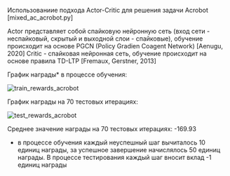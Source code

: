 Использованиие подхода Actor-Critic для решения задачи Acrobot [mixed_ac_acrobot.py]

Actor представляет собой спайковую нейронную сеть (вход сети - неспайковый, скрытый и выходной слои - спайковые), обучение происходит на основе PGCN (Policy Gradien Coagent Network) [Aenugu, 2020]
Critic - спайковая нейронная сеть, обучение происходит на основе правила TD-LTP [Fremaux, Gerstner, 2013]

График награды* в процессе обучения:

![train_rewards_acrobot](https://github.com/tiyunes/snn_rl/assets/79756733/609f8ea4-e976-4323-952b-27029b4e2d79)


График награды на 70 тестовых итерациях:

![test_rewards_acrobot](https://github.com/tiyunes/snn_rl/assets/79756733/02fe8f11-07b6-4abd-93c2-ae30198bc884)



Среднее значение награды на 70 тестовых итерациях: -169.93

* в процессе обучения каждый неуспешный шаг вычиталось 10 единиц награды, за успешное завершение начислялось 50 единиц награды. В процессе тестирования каждый шаг вносит вклад -1 единиц награды
